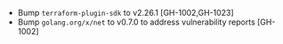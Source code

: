 * Bump `terraform-plugin-sdk` to v2.26.1 [GH-1002,GH-1023]
* Bump `golang.org/x/net` to v0.7.0 to address vulnerability reports [GH-1002]
